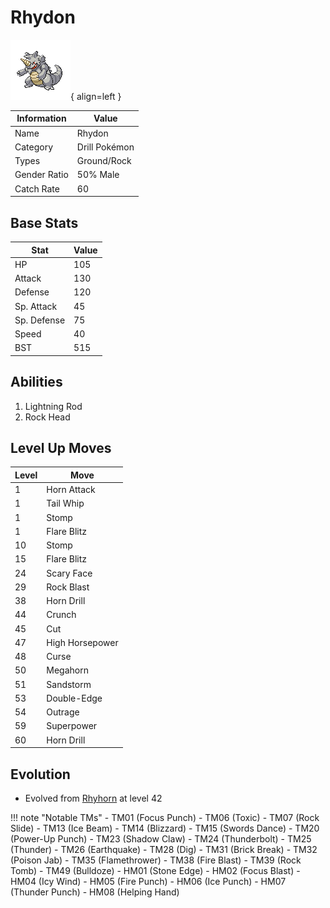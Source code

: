 # Rhydon

![Rhydon](../images/pokemon/112.png){ align=left }

| Information | Value |
|------------|--------|
| Name | Rhydon |
| Category | Drill Pokémon |
| Types | Ground/Rock |
| Gender Ratio | 50% Male |
| Catch Rate | 60 |

## Base Stats

| Stat | Value |
|------|-------|
| HP | 105 |
| Attack | 130 |
| Defense | 120 |
| Sp. Attack | 45 |
| Sp. Defense | 75 |
| Speed | 40 |
| BST | 515 |

## Abilities
1. Lightning Rod
2. Rock Head

## Level Up Moves
| Level | Move |
|-------|------|
| 1 | Horn Attack |
| 1 | Tail Whip |
| 1 | Stomp |
| 1 | Flare Blitz |
| 10 | Stomp |
| 15 | Flare Blitz |
| 24 | Scary Face |
| 29 | Rock Blast |
| 38 | Horn Drill |
| 44 | Crunch |
| 45 | Cut |
| 47 | High Horsepower |
| 48 | Curse |
| 50 | Megahorn |
| 51 | Sandstorm |
| 53 | Double-Edge |
| 54 | Outrage |
| 59 | Superpower |
| 60 | Horn Drill |

## Evolution
- Evolved from [Rhyhorn](111-rhyhorn.md) at level 42

!!! note "Notable TMs"
    - TM01 (Focus Punch)
    - TM06 (Toxic)
    - TM07 (Rock Slide)
    - TM13 (Ice Beam)
    - TM14 (Blizzard)
    - TM15 (Swords Dance)
    - TM20 (Power-Up Punch)
    - TM23 (Shadow Claw)
    - TM24 (Thunderbolt)
    - TM25 (Thunder)
    - TM26 (Earthquake)
    - TM28 (Dig)
    - TM31 (Brick Break)
    - TM32 (Poison Jab)
    - TM35 (Flamethrower)
    - TM38 (Fire Blast)
    - TM39 (Rock Tomb)
    - TM49 (Bulldoze)
    - HM01 (Stone Edge)
    - HM02 (Focus Blast)
    - HM04 (Icy Wind)
    - HM05 (Fire Punch)
    - HM06 (Ice Punch)
    - HM07 (Thunder Punch)
    - HM08 (Helping Hand)
